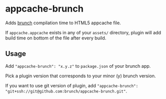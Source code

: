 # appcache-brunch
Adds [brunch](http://brunch.io) compilation time to HTML5 appcache file.

If `appcache.appcache` exists in any of your `assets/` directory,
plugin will add build time on bottom of the file after every build.

## Usage
Add `"appcache-brunch": "x.y.z"` to `package.json` of your brunch app.

Pick a plugin version that corresponds to your minor (y) brunch version.

If you want to use git version of plugin, add
`"appcache-brunch": "git+ssh://git@github.com:brunch/appcache-brunch.git"`.
